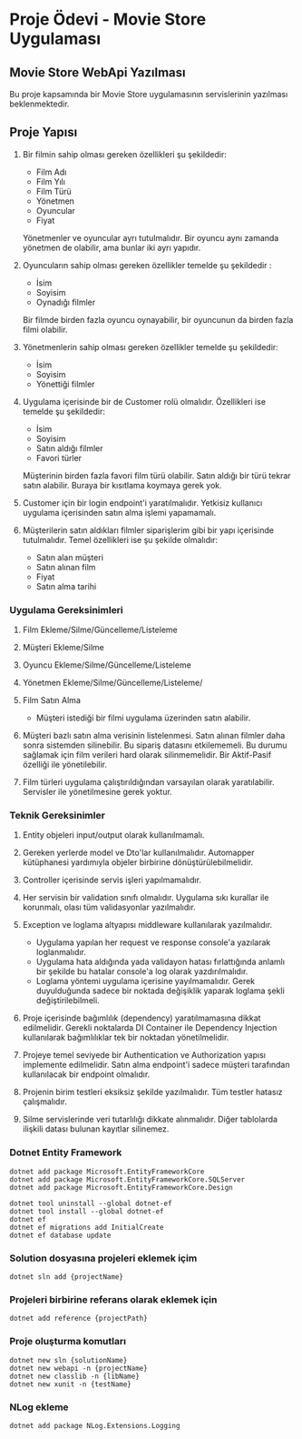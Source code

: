 # Proje Ödevi - Movie Store Uygulaması

## Movie Store WebApi Yazılması

Bu proje kapsamında bir Movie Store uygulamasının servislerinin yazılması beklenmektedir.

## Proje Yapısı

1. Bir filmin sahip olması gereken özellikleri şu şekildedir:

    * Film Adı
    * Film Yılı
    * Film Türü
    * Yönetmen
    * Oyuncular
    * Fiyat

    Yönetmenler ve oyuncular ayrı tutulmalıdır. Bir oyuncu aynı zamanda yönetmen de olabilir, ama bunlar iki ayrı yapıdır.

2. Oyuncuların sahip olması gereken özellikler temelde şu şekildedir :

    * İsim
    * Soyisim
    * Oynadığı filmler

    Bir filmde birden fazla oyuncu oynayabilir, bir oyuncunun da birden fazla filmi olabilir.

3. Yönetmenlerin sahip olması gereken özellikler temelde şu şekildedir:

    * İsim
    * Soyisim
    * Yönettiği filmler

4. Uygulama içerisinde bir de Customer rolü olmalıdır. Özellikleri ise temelde şu şekildedir:

    * İsim
    * Soyisim
    * Satın aldığı filmler
    * Favori türler

    Müşterinin birden fazla favori film türü olabilir. Satın aldığı bir türü tekrar satın alabilir. Buraya bir kısıtlama koymaya gerek yok.

5. Customer için bir login endpoint'i yaratılmalıdır. Yetkisiz kullanıcı uygulama içerisinden satın alma işlemi yapamamalı.

6. Müşterilerin satın aldıkları filmler siparişlerim gibi bir yapı içerisinde tutulmalıdır. Temel özellikleri ise şu şekilde olmalıdır:

    * Satın alan müşteri
    * Satın alınan film
    * Fiyat
    * Satın alma tarihi

### Uygulama Gereksinimleri

1. Film Ekleme/Silme/Güncelleme/Listeleme

2. Müşteri Ekleme/Silme

3. Oyuncu Ekleme/Silme/Güncelleme/Listeleme

4. Yönetmen Ekleme/Silme/Güncelleme/Listeleme/

5. Film Satın Alma

    * Müşteri istediği bir filmi uygulama üzerinden satın alabilir.

6. Müşteri bazlı satın alma verisinin listelenmesi. Satın alınan filmler daha sonra sistemden silinebilir. Bu sipariş datasını etkilememeli. Bu durumu sağlamak için film verileri hard olarak silinmemelidir. Bir Aktif-Pasif özelliği ile yönetilebilir.

7. Film türleri uygulama çalıştırıldığından varsayılan olarak yaratılabilir. Servisler ile yönetilmesine gerek yoktur.

### Teknik Gereksinimler

1. Entity objeleri input/output olarak kullanılmamalı.

2. Gereken yerlerde model ve Dto'lar kullanılmalıdır. Automapper kütüphanesi yardımıyla objeler birbirine dönüştürülebilmelidir.

3. Controller içerisinde servis işleri yapılmamalıdır.

4. Her servisin bir validation sınıfı olmalıdır. Uygulama sıkı kurallar ile korunmalı, olası tüm validasyonlar yazılmalıdır.

5. Exception ve loglama altyapısı middleware kullanılarak yazılmalıdır.

    * Uygulama yapılan her request ve response console'a yazılarak loglanmalıdır.
    * Uygulama hata aldığında yada validayon hatası fırlattığında anlamlı bir şekilde bu hatalar console'a log olarak yazdırılmalıdır.
    * Loglama yöntemi uygulama içerisine yayılmamalıdır. Gerek duyulduğunda sadece bir noktada değişiklik yaparak loglama şekli değiştirilebilmeli.

6. Proje içerisinde bağımlılık (dependency) yaratılmamasına dikkat edilmelidir. Gerekli noktalarda DI Container ile Dependency Injection kullanılarak bağımlılıklar tek bir noktadan yönetilmelidir.

7. Projeye temel seviyede bir Authentication ve Authorization yapısı implemente edilmelidir. Satın alma endpoint'i sadece müşteri tarafından kullanılacak bir endpoint olmalıdır.

8. Projenin birim testleri eksiksiz şekilde yazılmalıdır. Tüm testler hatasız çalışmalıdır.

9. Silme servislerinde veri tutarlılığı dikkate alınmalıdır. Diğer tablolarda ilişkili datası bulunan kayıtlar silinemez.

### Dotnet Entity Framework

```.NET CLI
dotnet add package Microsoft.EntityFrameworkCore
dotnet add package Microsoft.EntityFrameworkCore.SQLServer
dotnet add package Microsoft.EntityFrameworkCore.Design

dotnet tool uninstall --global dotnet-ef
dotnet tool install --global dotnet-ef
dotnet ef
dotnet ef migrations add InitialCreate
dotnet ef database update
```

### Solution dosyasına projeleri eklemek içim

```.NET CLI
dotnet sln add {projectName}
```

### Projeleri birbirine referans olarak eklemek için

```.NETCLI
dotnet add reference {projectPath}
```

### Proje oluşturma komutları

```.NETCLI
dotnet new sln {solutionName}
dotnet new webapi -n {projectName}
dotnet new classlib -n {libName}
dotnet new xunit -n {testName}
```

### NLog ekleme

```.NETCLI
dotnet add package NLog.Extensions.Logging
```
